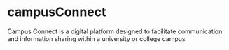 # campusConnect
Campus Connect is a digital platform designed to facilitate communication and information sharing within a university or college campus
